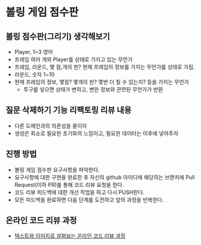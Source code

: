 # 볼링 게임 점수판

## 볼링 점수판(그리기) 생각해보기
* Player, 1~3 영어
* 프레임 여러 개와 Player를 상태로 가지고 있는 무언가
* 프레임, 라운드, 몇 점,개의 핀? 현재 프레임의 정보를 가지는 무언가를 상태로 가짐.
* 라운드, 숫자 1~10
* 현재 프레임의 정보, 몇점? 몇개의 핀? 몇번 더 칠 수 있는지? 등을 가지는 무언가
  - 투구를 넣으면 상태가 변하고, 변한 정보와 관련된 무언가가 반환


## 질문 삭제하기 기능 리팩토링 리뷰 내용
* 다른 도메인과의 의존성을 줄이자
* 생성은 최소로 필요한 초기화의 느낌이고, 필요한 데이터는 이후에 넣어주자

## 진행 방법
* 볼링 게임 점수판 요구사항을 파악한다.
* 요구사항에 대한 구현을 완료한 후 자신의 github 아이디에 해당하는 브랜치에 Pull Request(이하 PR)를 통해 코드 리뷰 요청을 한다.
* 코드 리뷰 피드백에 대한 개선 작업을 하고 다시 PUSH한다.
* 모든 피드백을 완료하면 다음 단계를 도전하고 앞의 과정을 반복한다.

## 온라인 코드 리뷰 과정
* [텍스트와 이미지로 살펴보는 온라인 코드 리뷰 과정](https://github.com/next-step/nextstep-docs/tree/master/codereview)